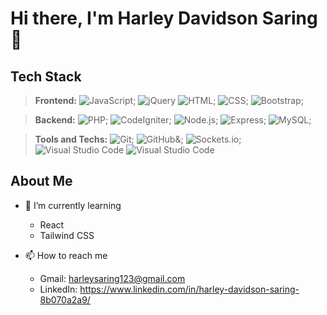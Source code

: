 # Hi there, I'm Harley Davidson Saring 👋

  ## Tech Stack
  >**Frontend:**
    ![JavaScript](https://img.shields.io/badge/-JavaScript-05122A?style=flat&logo=javascript);
    ![jQuery](https://img.shields.io/badge/-jQuery-0769AD?style=flat&logo=jquery)
    ![HTML](https://img.shields.io/badge/-HTML-05122A?style=flat&logo=HTML5);
    ![CSS](https://img.shields.io/badge/-CSS-05122A?style=flat&logo=CSS3&logoColor=1572B6);
    ![Bootstrap](https://img.shields.io/badge/-Bootstrap-05122A?style=flat&logo=bootstrap&logoColor=563D7C);
   
  >**Backend:**
    ![PHP](https://img.shields.io/badge/-PHP-05122A?style=flat&logo=php&logoColor=777BB4);
    ![CodeIgniter](https://img.shields.io/badge/-CodeIgniter-05122A?style=flat&logo=codeigniter&logoColor=EF4223);
    ![Node.js](https://img.shields.io/badge/-Node.js-05122A?style=flat&logo=node.js);
    ![Express](https://img.shields.io/badge/-Express-05122A?style=flat&logo=express);
    ![MySQL](https://img.shields.io/badge/-MySQL-05122A?style=flat&logo=mysql&logoColor=4479A1);
    
  >**Tools and Techs:**
    ![Git](https://img.shields.io/badge/-Git-05122A?style=flat&logo=git);
    ![GitHub](https://img.shields.io/badge/-GitHub-05122A?style=flat&logo=github)&;
    ![Sockets.io](https://img.shields.io/badge/-Socket.io-05122A?style=flat&logo=socket.io&logoColor=010101);
    ![Visual Studio Code](https://img.shields.io/badge/-VS%20Code-007ACC?style=flat&logo=visual-studio-code)
    ![Visual Studio Code](https://img.shields.io/badge/-Visual%20Studio%20Code-05122A?style=flat&logo=visual-studio-code&logoColor=007ACC)&nbsp;

  ## About Me
  - 🌱 I’m currently learning
    - React
    - Tailwind CSS
  
  - 📫 How to reach me
    - Gmail: harleysaring123@gmail.com
    - LinkedIn: https://www.linkedin.com/in/harley-davidson-saring-8b070a2a9/
